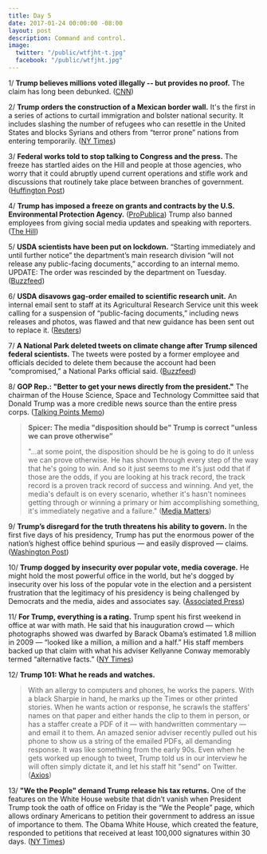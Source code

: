 ```yaml
---
title: Day 5
date: 2017-01-24 00:00:00 -08:00
layout: post
description: Command and control.
image:
  twitter: "/public/wtfjht-t.jpg"
  facebook: "/public/wtfjht.jpg"
---
```


1/ **Trump believes millions voted illegally -- but provides no proof.** The claim has long been debunked. ([CNN](http://www.cnn.com/2017/01/24/politics/wh-trump-believes-millions-voted-illegally/))

2/ **Trump orders the construction of a Mexican border wall.** It's the first in a series of actions to curtail immigration and bolster national security. It includes slashing the number of refugees who can resettle in the United States and blocks Syrians and others from “terror prone” nations from entering temporarily. ([NY Times](https://www.nytimes.com/2017/01/24/us/politics/wall-border-trump.html))

3/ **Federal works told to stop talking to Congress and the press.** The freeze has startled aides on the Hill and people at those agencies, who worry that it could abruptly upend current operations and stifle work and discussions that routinely take place between branches of government. ([Huffington Post](http://www.huffingtonpost.com/entry/trump-communication-freeze_us_58878b3ae4b0441a8f7114e2))

4/ **Trump has imposed a freeze on grants and contracts by the U.S. Environmental Protection Agency.** ([ProPublica](https://www.propublica.org/article/trump-administration-imposes-freeze-on-epa-grants-and-contracts)) Trump also banned employees from giving social media updates and speaking with reporters. ([The Hill](http://thehill.com/policy/energy-environment/315876-trump-bans-epa-employees-from-giving-social-media-updates))

5/ **USDA scientists have been put on lockdown.** “Starting immediately and until further notice” the department’s main research division “will not release any public-facing documents,” according to an internal memo. UPDATE: The order was rescinded by the department on Tuesday. ([Buzzfeed](https://www.buzzfeed.com/legacy_mobile/dinograndoni/trump-usda))

6/ **USDA disavows gag-order emailed to scientific research unit.** An internal email sent to staff at its Agricultural Research Service unit this week calling for a suspension of “public-facing documents,” including news releases and photos, was flawed and that new guidance has been sent out to replace it. ([Reuters](http://www.reuters.com/article/us-usa-trump-usda-idUSKBN1582OB))

7/ **A National Park deleted tweets on climate change after Trump silenced federal scientists.** The tweets were posted by a former employee and officials decided to delete them because the account had been “compromised,” a National Parks official said. ([Buzzfeed](https://www.buzzfeed.com/claudiakoerner/a-national-park-is-tweeting-facts-about-climate-change-in-de))

8/ **GOP Rep.: "Better to get your news directly from the president."** The chairman of the House Science, Space and Technology Committee said that Donald Trump was a more credible news source than the entire press corps. ([Talking Points Memo](http://talkingpointsmemo.com/livewire/lamar-smith-trump-liberal-media))

> **Spicer: The media "disposition should be" Trump is correct "unless we can prove otherwise”**
>
> "...at some point, the disposition should be he is going to do it unless we can prove otherwise. He has shown through every step of the way that he's going to win. And so it just seems to me it's just odd that if those are the odds, if you are looking at his track record, the track record is a proven track record of success and winning. And yet, the media's default is on every scenario, whether it's hasn't nominees getting through or winning a primary or him accomplishing something, it's immediately negative and a failure." ([Media Matters](https://mediamatters.org/video/2017/01/24/trump-press-secretary-media-disposition-should-be-trump-correct-unless-we-can-prove-otherwise/215116))

9/ **Trump’s disregard for the truth threatens his ability to govern.** In the first five days of his presidency, Trump has put the enormous power of the nation’s highest office behind spurious — and easily disproved — claims. ([Washington Post](https://www.washingtonpost.com/politics/trumps-disregard-for-the-truth-threatens-his-ability-to-govern/2017/01/24/945c81aa-e272-11e6-a453-19ec4b3d09ba_story.html))

10/ **Trump dogged by insecurity over popular vote, media coverage.** He might hold the most powerful office in the world, but he's dogged by insecurity over his loss of the popular vote in the election and a persistent frustration that the legitimacy of his presidency is being challenged by Democrats and the media, aides and associates say. ([Associated Press](http://bigstory.ap.org/article/61415760238042f2ad7bc38acc2f468c/trumps-bridge-building-eclipsed-false-voter-fraud-claim))

11/ **For Trump, everything is a rating.** Trump spent his first weekend in office at war with math. He said that his inauguration crowd — which photographs showed was dwarfed by Barack Obama’s estimated 1.8 million in 2009 — “looked like a million, a million and a half.” His staff members backed up that claim with what his adviser Kellyanne Conway memorably termed “alternative facts.” ([NY Times](https://www.nytimes.com/2017/01/24/arts/television/for-trump-everything-is-a-rating.html))

12/ **Trump 101: What he reads and watches.** 

> With an allergy to computers and phones, he works the papers. With a black Sharpie in hand, he marks up the Times or other printed stories. When he wants action or response, he scrawls the staffers' names on that paper and either hands the clip to them in person, or has a staffer create a PDF of it — with handwritten commentary — and email it to them. An amazed senior adviser recently pulled out his phone to show us a string of the emailed PDFs, all demanding response. It was like something from the early 90s. Even when he gets worked up enough to tweet, Trump told us in our interview he will often simply dictate it, and let his staff hit "send" on Twitter. ([Axios](https://www.axios.com/trump-101-what-he-reads-and-watches-2210510272.html))

13/ **"We the People" demand Trump release his tax returns.** One of the features on the White House website that didn’t vanish when President Trump took the oath of office on Friday is the “We the People” page, which allows ordinary Americans to petition their government to address an issue of importance to them. The Obama White House, which created the feature, responded to petitions that received at least 100,000 signatures within 30 days. ([NY Times](https://www.nytimes.com/2017/01/24/opinion/we-the-people-demand-mr-trump-release-his-tax-returns.html))
